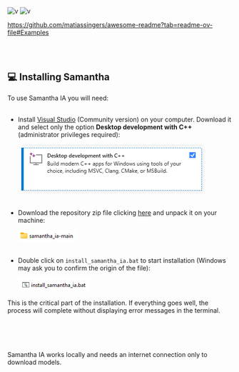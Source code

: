 
![v](https://img.shields.io/badge/version-0.1.1-blue) ![v](https://img.shields.io/badge/updated-April%2018,%20%202023-green)

https://github.com/matiassingers/awesome-readme?tab=readme-ov-file#Examples

<br><br>
## 💻 Installing Samantha

To use Samantha IA you will need:
<br><br>
* Install [Visual Studio](https://visualstudio.microsoft.com/pt-br/vs/community/) (Community version) on your computer. Download it and select only the option **Desktop development with C++** (administrator privileges required):

  ![cmake](https://github.com/controlecidadao/samantha_ia/blob/main/images/cmake2.png)
<br><br>
* Download the repository zip file clicking [here](https://github.com/controlecidadao/samantha_ia/archive/refs/heads/main.zip) and unpack it on your machine:

   ![directory](https://github.com/controlecidadao/samantha_ia/blob/main/images/directory.png)
<br><br>
* Double click on `install_samantha_ia.bat` to start installation (Windows may ask you to confirm the origin of the file):

   ![directory](https://github.com/controlecidadao/samantha_ia/blob/main/images/install.png)

This is the critical part of the installation. If everything goes well, the process will complete without displaying error messages in the terminal.






<br><br><br><br>
Samantha IA works locally and needs an internet connection only to download models.
